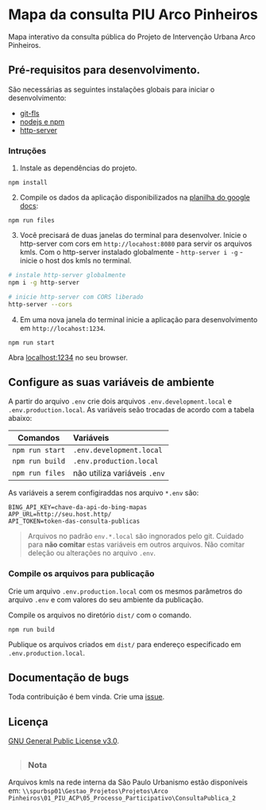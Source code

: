 # Mapa da consulta PIU Arco Pinheiros
Mapa interativo da consulta pública do Projeto de Intervenção Urbana Arco Pinheiros. 

## Pré-requisitos para desenvolvimento. 
São necessárias as seguintes instalações globais para iniciar o desenvolvimento:
* [git-fls](https://git-lfs.github.com/)
* [nodejs e npm](https://nodejs.org/)
* [http-server](https://github.com/indexzero/http-server)

### Intruções

1. Instale as dependências do projeto.
```
npm install
```

2. Compile os dados da aplicação disponibilizados na [planilha do google docs](https://docs.google.com/spreadsheets/d/1n8e6H-G1UpBqU1QLXzek5uPW0LItsvYoZ_hsUHM_3SI/):
```
npm run files
```

3. Você precisará de duas janelas do terminal para desenvolver. Inicie o http-server com cors em `http://locahost:8080` para servir os arquivos kmls. Com o http-server instalado globalmente - `http-server i -g` - inicie o host dos kmls no terminal.
```bash
# instale http-server globalmente
npm i -g http-server

# inicie http-server com CORS liberado
http-server --cors
```

4. Em uma nova janela do terminal inicie a aplicação para desenvolvimento em `http://locahost:1234`.
```
npm run start
```
Abra [localhost:1234](http://localhost:1234/) no seu browser.


## Configure as suas variáveis de ambiente

A partir do arquivo `.env` crie dois arquivos `.env.development.local` e `.env.production.local`. As variáveis seão trocadas de acordo com a tabela abaixo:

| Comandos             | Variáveis                   |
| -------------------- |:----------------------------|
| `npm run start`      | `.env.development.local`    |
| `npm run build`      | `.env.production.local`     |
| `npm run files`      | não utiliza variáveis `.env`|

As variáveis a serem configiraddas nos arquivo `*.env` são: 
```
BING_API_KEY=chave-da-api-do-bing-mapas
APP_URL=http://seu.host.http/
API_TOKEN=token-das-consulta-publicas
```

> Arquivos no padrão `env.*.local` são ingnorados pelo git. Cuidado para **não comitar**  estas variáveis em outros arquivos. Não comitar deleção ou alterações no arquivo `.env`.

### Compile os arquivos para publicação
Crie um arquivo `.env.production.local` com os mesmos parâmetros do arquivo `.env` e com valores do seu ambiente da publicação. 

Compile os arquivos no diretório `dist/` com o comando.
``` 
npm run build
```

Publique os arquivos criados em `dist/` para endereço especificado em `.env.production.local`.


## Documentação de bugs
Toda contribuição é bem vinda. Crie uma [issue](https://github.com/SPURB/levantamento-operacao-urbana-centro/issues).

## Licença
[GNU General Public License v3.0](https://github.com/SPURB/levantamento-operacao-urbana-centro/blob/master/LICENSE).

## 
> ### Nota
Arquivos kmls na rede interna da São Paulo Urbanismo estão disponíveis em:
`\\spurbsp01\Gestao_Projetos\Projetos\Arco Pinheiros\01_PIU_ACP\05_Processo_Participativo\ConsultaPublica_2`

